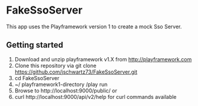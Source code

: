 # FakeSsoServer

This app uses the Playframework version 1 to create a mock Sso Server.

## Getting started

1. Download and unzip playframework v1.X from http://playframework.com
2. Clone this repository via git clone https://github.com/jschwartz73/FakeSsoServer.git
3. cd FakeSsoServer
4. ~/ playframework1-directory /play run
5. Browse to http://localhost:9000/public/
or
5. curl http://localhost:9000/api/v2/help for curl commands available
